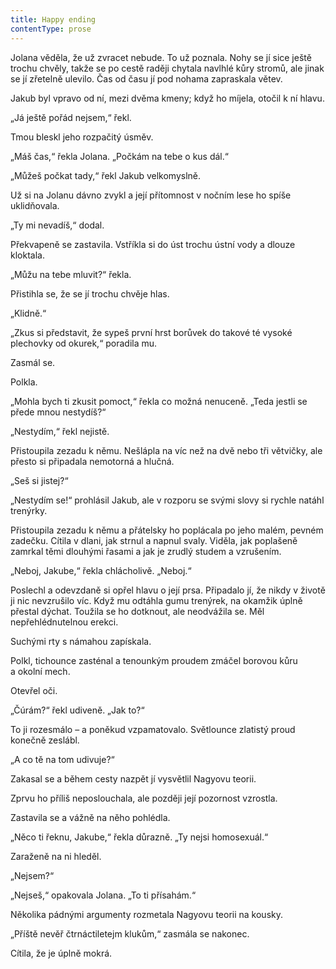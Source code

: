```yaml
---
title: Happy ending
contentType: prose
---
```


Jolana věděla, že už zvracet nebude. To už poznala. Nohy se jí sice ještě trochu chvěly, takže se po cestě raději chytala navlhlé kůry stromů, ale jinak se jí zřetelně ulevilo. Čas od času jí pod nohama zapraskala větev.

  

Jakub byl vpravo od ní, mezi dvěma kmeny; když ho míjela, otočil k ní hlavu.

„Já ještě pořád nejsem,“ řekl.

Tmou bleskl jeho rozpačitý úsměv.

„Máš čas,“ řekla Jolana. „Počkám na tebe o kus dál.“

„Můžeš počkat tady,“ řekl Jakub velkomyslně.

Už si na Jolanu dávno zvykl a její přítomnost v nočním lese ho spíše uklidňovala.

„Ty mi nevadíš,“ dodal.

Překvapeně se zastavila. Vstříkla si do úst trochu ústní vody a dlouze kloktala.

„Můžu na tebe mluvit?“ řekla.

Přistihla se, že se jí trochu chvěje hlas.

„Klidně.“

„Zkus si představit, že sypeš první hrst borůvek do takové té vysoké plechovky od okurek,“ poradila mu.

Zasmál se.

Polkla.

„Mohla bych ti zkusit pomoct,“ řekla co možná nenuceně. „Teda jestli se přede mnou nestydíš?“

„Nestydím,“ řekl nejistě.

Přistoupila zezadu k němu. Nešlápla na víc než na dvě nebo tři větvičky, ale přesto si připadala nemotorná a hlučná.

„Seš si jistej?“

„Nestydím se!“ prohlásil Jakub, ale v rozporu se svými slovy si rychle natáhl trenýrky.

Přistoupila zezadu k němu a přátelsky ho poplácala po jeho malém, pevném zadečku. Cítila v dlani, jak strnul a napnul svaly. Viděla, jak poplašeně zamrkal těmi dlouhými řasami a jak je zrudlý studem a vzrušením.

„Neboj, Jakube,“ řekla chlácholivě. „Neboj.“

Poslechl a odevzdaně si opřel hlavu o její prsa. Připadalo jí, že nikdy v životě ji nic nevzrušilo víc. Když mu odtáhla gumu trenýrek, na okamžik úplně přestal dýchat. Toužila se ho dotknout, ale neodvážila se. Měl nepřehlédnutelnou erekci.

Suchými rty s námahou zapískala.

Polkl, tichounce zasténal a tenounkým proudem zmáčel borovou kůru a okolní mech.

Otevřel oči.

„Čúrám?“ řekl udiveně. „Jak to?“

To ji rozesmálo – a poněkud vzpamatovalo. Světlounce zlatistý proud konečně zeslábl.

„A co tě na tom udivuje?“

Zakasal se a během cesty nazpět jí vysvětlil Nagyovu teorii.

Zprvu ho příliš neposlouchala, ale později její pozornost vzrostla.

Zastavila se a vážně na něho pohlédla.

„Něco ti řeknu, Jakube,“ řekla důrazně. „Ty nejsi homosexuál.“

Zaraženě na ni hleděl.

„Nejsem?“

„Nejseš,“ opakovala Jolana. „To ti přísahám.“

Několika pádnými argumenty rozmetala Nagyovu teorii na kousky.

„Příště nevěř čtrnáctiletejm klukům,“ zasmála se nakonec.

Cítila, že je úplně mokrá.
